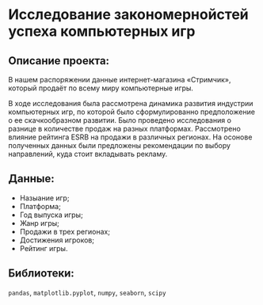 # Исследование закономернойстей успеха компьютерных игр

## Описание проекта:

В нашем распоряжении данные интернет-магазина «Стримчик», который продаёт по всему миру компьютерные игры. 

В ходе исследования была рассмотрена динамика развития индустрии компьютерных игр, по которой было сформулированно предположение о ее скачкообразном развитии. Было проведено исследования о разнице в количестве продаж на разных платформах. Рассмотрено влияние рейтинга ESRB на продажи в различных регионах. 
На осонове полученных данных были предложены рекомендации по выбору направлений, куда стоит вкладывать рекламу. 

## Данные:
- Назыание игр;
- Платформа;
- Год выпуска игры;
- Жанр игры;
- Продажи в трех регионах;
- Достижения игроков;
- Рейтинг игры.

## Библиотеки:
`pandas`, `matplotlib.pyplot`, `numpy`, `seaborn`, `scipy`
